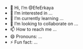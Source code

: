 - 👋 Hi, I’m @EfeErkaya
- 👀 I’m interested in ...
- 🌱 I’m currently learning ...
- 💞️ I’m looking to collaborate on ...
- 📫 How to reach me ...
- 😄 Pronouns: ...
- ⚡ Fun fact: ...

<!---
EfeErkaya/EfeErkaya is a ✨ special ✨ repository because its `README.md` (this file) appears on your GitHub profile.
You can click the Preview link to take a look at your changes.
--->
